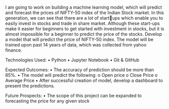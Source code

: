 I am going to work on building a machine learning model, which will predict and forecast the prices of NIFTY-50 index of the Indian Stock market. In this generation, we can see that there are a lot of startups which enable you to easily invest in stocks and trade in share market. Although these start-ups make 
it easier for beginners to get started with investment in stocks, but it is almost impossible for a beginner to predict the price of the stocks.
Develop a model that will predict the price of NIFTY-50 index. The model will be trained upon past 14 years of data, which was collected from yahoo finance. 

Technologies Used:
• Python
• Jupyter Notebook
• Git & GitHub

Expected Outcomes:
• The accuracy of prediction should be more than 85%.
• The model will predict the following: 
o Open price
o Close Price
o Average Price
• After successful creation of model, develop a dashboard to present the predictions.

Future Prospects:
• The scope of this project can be expanded to forecasting the price for any given stock
